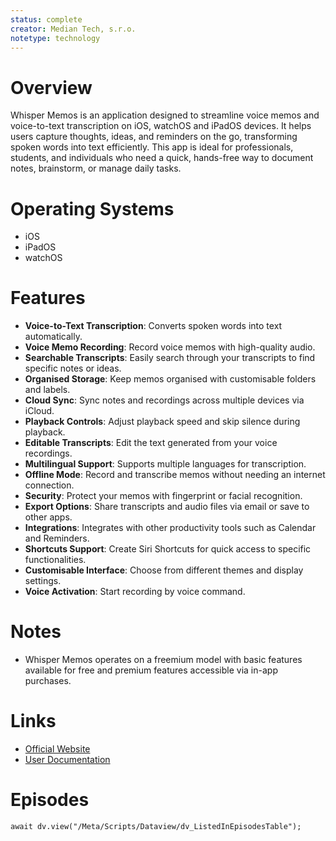 ```yaml
---
status: complete
creator: Median Tech, s.r.o.
notetype: technology
---
```

# Overview
Whisper Memos is an application designed to streamline voice memos and voice-to-text transcription on iOS, watchOS and iPadOS devices. It helps users capture thoughts, ideas, and reminders on the go, transforming spoken words into text efficiently. This app is ideal for professionals, students, and individuals who need a quick, hands-free way to document notes, brainstorm, or manage daily tasks.

# Operating Systems

- iOS
- iPadOS
- watchOS

# Features

- **Voice-to-Text Transcription**: Converts spoken words into text automatically.
- **Voice Memo Recording**: Record voice memos with high-quality audio.
- **Searchable Transcripts**: Easily search through your transcripts to find specific notes or ideas.
- **Organised Storage**: Keep memos organised with customisable folders and labels.
- **Cloud Sync**: Sync notes and recordings across multiple devices via iCloud.
- **Playback Controls**: Adjust playback speed and skip silence during playback.
- **Editable Transcripts**: Edit the text generated from your voice recordings.
- **Multilingual Support**: Supports multiple languages for transcription.
- **Offline Mode**: Record and transcribe memos without needing an internet connection.
- **Security**: Protect your memos with fingerprint or facial recognition.
- **Export Options**: Share transcripts and audio files via email or save to other apps.
- **Integrations**: Integrates with other productivity tools such as Calendar and Reminders.
- **Shortcuts Support**: Create Siri Shortcuts for quick access to specific functionalities.
- **Customisable Interface**: Choose from different themes and display settings.
- **Voice Activation**: Start recording by voice command.

# Notes
- Whisper Memos operates on  a freemium model with basic features available for free and premium features accessible via in-app purchases.

# Links

- [Official Website](https://whispermemos.com)
- [User Documentation](https://whispermemos.com/documentation)
# Episodes
```dataviewjs
await dv.view("/Meta/Scripts/Dataview/dv_ListedInEpisodesTable");
```
